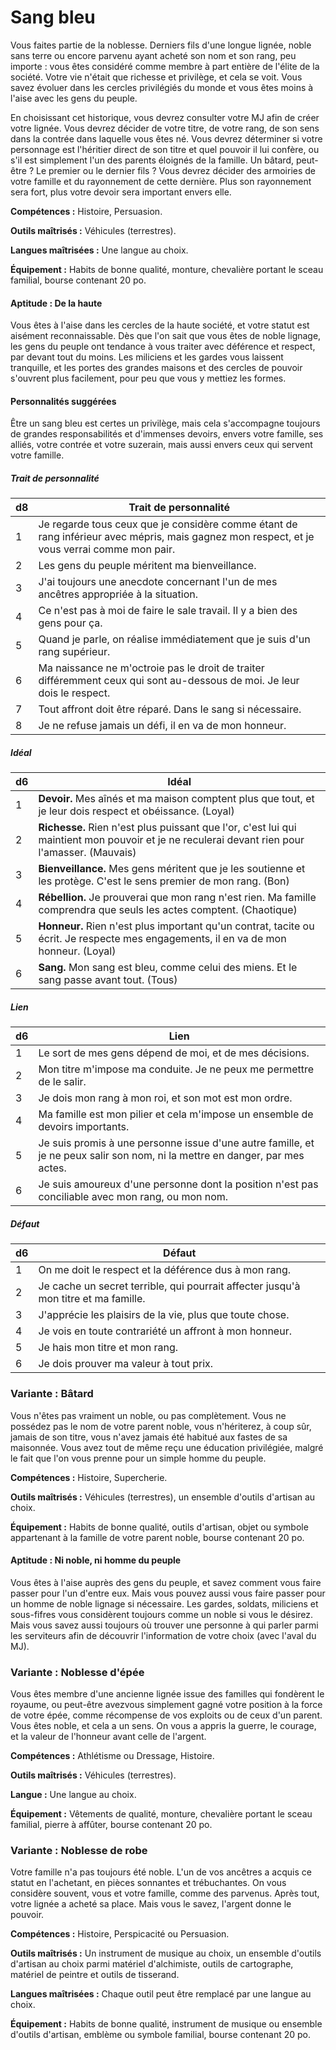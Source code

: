 
<!--Items-->

# <!--Name-->Sang bleu<!--/Name-->

Vous faites partie de la noblesse. Derniers fils d'une longue lignée, noble sans terre ou encore parvenu ayant acheté son nom et son rang, peu importe : vous êtes considéré comme membre à part entière de l'élite de la société. Votre vie n'était que richesse et privilège, et cela se voit. Vous savez évoluer dans les cercles privilégiés du monde et vous êtes moins à l'aise avec les gens du peuple.

En choisissant cet historique, vous devrez consulter votre MJ afin de créer votre lignée. Vous devrez décider de votre titre, de votre rang, de son sens dans la contrée dans laquelle vous êtes né. Vous devrez déterminer si votre personnage est l'héritier direct de son titre et quel pouvoir il lui confère, ou s'il est simplement l'un des parents éloignés de la famille. Un bâtard, peut-être ? Le premier ou le dernier fils ? Vous devrez décider des armoiries de votre famille et du rayonnement de cette dernière. Plus son rayonnement sera fort, plus votre devoir sera important envers elle.

**Compétences :** Histoire, Persuasion.

**Outils maîtrisés :** Véhicules (terrestres).

**Langues maîtrisées :** Une langue au choix.

**Équipement :** Habits de bonne qualité, monture, chevalière portant le sceau familial, bourse contenant 20 po.

<!--Generic-->

#### <!--Name-->Aptitude : De la haute<!--/Name-->

Vous êtes à l'aise dans les cercles de la haute société, et votre statut est aisément reconnaissable. Dès que l'on sait que vous êtes de noble lignage, les gens du peuple ont tendance à vous traiter avec déférence et respect, par devant tout du moins. Les miliciens et les gardes vous laissent tranquille, et les portes des grandes maisons et des cercles de pouvoir s'ouvrent plus facilement, pour peu que vous y mettiez les formes.

<!--/Generic-->

<!--Items-->

#### <!--Name-->Personnalités suggérées<!--/Name-->

Être un sang bleu est certes un privilège, mais cela s'accompagne toujours de grandes responsabilités et d'immenses devoirs, envers votre famille, ses alliés, votre contrée et votre suzerain, mais aussi envers ceux qui servent votre famille.

<!--Generic-->

##### <!--Name-->Trait de personnalité<!--/Name-->

|d8|Trait de personnalité|
|---|---|
|1|Je regarde tous ceux que je considère comme <!--br-->étant de rang inférieur avec mépris, mais <!--br-->gagnez mon respect, et je vous verrai comme <!--br-->mon pair.|
|2|Les gens du peuple méritent ma bienveillance.|
|3|J'ai toujours une anecdote concernant l'un de <!--br-->mes ancêtres appropriée à la situation.|
|4|Ce n'est pas à moi de faire le sale travail. Il y a <!--br-->bien des gens pour ça.|
|5|Quand je parle, on réalise immédiatement que <!--br-->je suis d'un rang supérieur.|
|6|Ma naissance ne m'octroie pas le droit de <!--br-->traiter différemment ceux qui sont au-dessous <!--br-->de moi. Je leur dois le respect.|
|7|Tout affront doit être réparé. Dans le sang si <!--br-->nécessaire.|
|8|Je ne refuse jamais un défi, il en va de mon <!--br-->honneur.|

<!--/Generic-->

<!--Generic-->

##### <!--Name-->Idéal<!--/Name-->

|d6|Idéal|
|---|---|
|1|**Devoir.** Mes aînés et ma maison comptent plus <!--br-->que tout, et je leur dois respect et obéissance. <!--br-->(Loyal)|
|2|**Richesse.** Rien n'est plus puissant que l'or, c'est <!--br-->lui qui maintient mon pouvoir et je ne reculerai <!--br-->devant rien pour l'amasser. (Mauvais)|
|3|**Bienveillance.** Mes gens méritent que je les <!--br-->soutienne et les protège. C'est le sens premier <!--br-->de mon rang. (Bon)|
|4|**Rébellion.** Je prouverai que mon rang n'est <!--br-->rien. Ma famille comprendra que seuls les actes <!--br-->comptent. (Chaotique)|
|5|**Honneur.** Rien n'est plus important qu'un <!--br-->contrat, tacite ou écrit. Je respecte mes <!--br-->engagements, il en va de mon honneur. (Loyal)|
|6|**Sang.** Mon sang est bleu, comme celui des <!--br-->miens. Et le sang passe avant tout. (Tous)|

<!--/Generic-->

<!--Generic-->

##### <!--Name-->Lien<!--/Name-->

|d6|Lien|
|---|---|
|1|Le sort de mes gens dépend de moi, et de mes <!--br-->décisions.|
|2|Mon titre m'impose ma conduite. Je ne peux <!--br-->me permettre de le salir.|
|3|Je dois mon rang à mon roi, et son mot est mon <!--br-->ordre.|
|4|Ma famille est mon pilier et cela m'impose un <!--br-->ensemble de devoirs importants.|
|5|Je suis promis à une personne issue d'une autre <!--br-->famille, et je ne peux salir son nom, ni la mettre <!--br-->en danger, par mes actes.|
|6|Je suis amoureux d'une personne dont la <!--br-->position n'est pas conciliable avec mon rang, <!--br-->ou mon nom.|

<!--/Generic-->

<!--Generic-->

##### <!--Name-->Défaut<!--/Name-->

|d6|Défaut|
|---|---|
|1|On me doit le respect et la déférence dus à mon <!--br-->rang.|
|2|Je cache un secret terrible, qui pourrait affecter <!--br-->jusqu'à mon titre et ma famille.|
|3|J'apprécie les plaisirs de la vie, plus que toute <!--br-->chose.|
|4|Je vois en toute contrariété un affront à mon <!--br-->honneur.|
|5|Je hais mon titre et mon rang.|
|6|Je dois prouver ma valeur à tout prix.|

<!--/Generic-->

<!--/Items-->

<!--Items-->

### <!--Name-->Variante : Bâtard<!--/Name-->

Vous n'êtes pas vraiment un noble, ou pas complètement. Vous ne possédez pas le nom de votre parent noble, vous n'hériterez, à coup sûr, jamais de son titre, vous n'avez jamais été habitué aux fastes de sa maisonnée. Vous avez tout de même reçu une éducation privilégiée, malgré le fait que l'on vous prenne pour un simple homme du peuple.

**Compétences :** Histoire, Supercherie.

**Outils maîtrisés :** Véhicules (terrestres), un ensemble d'outils d'artisan au choix.

**Équipement :** Habits de bonne qualité, outils d'artisan, objet ou symbole appartenant à la famille de votre parent noble, bourse contenant 20 po.

<!--Generic-->

#### <!--Name-->Aptitude : Ni noble, ni homme du peuple<!--/Name-->

Vous êtes à l'aise auprès des gens du peuple, et savez comment vous faire passer pour l'un d'entre eux. Mais vous pouvez aussi vous faire passer pour un homme de noble lignage si nécessaire. Les gardes, soldats, miliciens et sous-fifres vous considèrent toujours comme un noble si vous le désirez. Mais vous savez aussi toujours où trouver une personne à qui parler parmi les serviteurs afin de découvrir l'information de votre choix (avec l'aval du MJ).

<!--/Generic-->

<!--/Items-->

<!--Generic-->

### <!--Name-->Variante : Noblesse d'épée<!--/Name-->

Vous êtes membre d'une ancienne lignée issue des familles qui fondèrent le royaume, ou peut-être avezvous simplement gagné votre position à la force de votre épée, comme récompense de vos exploits ou de ceux d'un parent. Vous êtes noble, et cela a un sens. On vous a appris la guerre, le courage, et la valeur de l'honneur avant celle de l'argent.

**Compétences :** Athlétisme ou Dressage, Histoire.

**Outils maîtrisés :** Véhicules (terrestres).

**Langue :** Une langue au choix.

**Équipement :** Vêtements de qualité, monture, chevalière portant le sceau familial, pierre à affûter, bourse contenant 20 po.

<!--/Generic-->

<!--Generic-->

### <!--Name-->Variante : Noblesse de robe<!--/Name-->

Votre famille n'a pas toujours été noble. L'un de vos ancêtres a acquis ce statut en l'achetant, en pièces sonnantes et trébuchantes. On vous considère souvent, vous et votre famille, comme des parvenus. Après tout, votre lignée a acheté sa place. Mais vous le savez, l'argent donne le pouvoir.

**Compétences :** Histoire, Perspicacité ou Persuasion.

**Outils maîtrisés :** Un instrument de musique au choix, un ensemble d'outils d'artisan au choix parmi matériel d'alchimiste, outils de cartographe, matériel de peintre et outils de tisserand.

**Langues maîtrisées :** Chaque outil peut être remplacé par une langue au choix.

**Équipement :** Habits de bonne qualité, instrument de musique ou ensemble d'outils d'artisan, emblème ou symbole familial, bourse contenant 20 po.

<!--/Generic-->

<!--/Items-->
